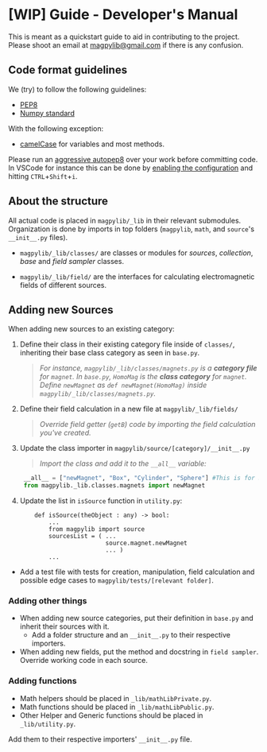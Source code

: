 # [WIP] Guide - Developer's Manual

This is meant as a quickstart guide to aid in contributing to the project. 
Please shoot an email at magpylib@gmail.com if there is any confusion.

## Code format guidelines

We (try) to follow the following guidelines:

- [PEP8](https://www.python.org/dev/peps/pep-0008/)
- [Numpy standard](https://numpydoc.readthedocs.io/en/latest/format.html#docstring-standard)

With the following exception:
- [camelCase](https://en.wikipedia.org/wiki/Camel_case) for variables and most methods.

Please run an [aggressive autopep8](https://github.com/hhatto/autopep8) over your work before committing code. In VSCode for instance this can be done by [enabling the configuration](https://code.visualstudio.com/docs/python/editing#_formatting) and hitting `CTRL`+`Shift`+`i`.

## About the structure

All actual code is placed in `magpylib/_lib` in their relevant submodules. Organization is done by imports in top folders (`magpylib`, `math`, and `source`'s `__init__.py` files).

- `magpylib/_lib/classes/` are classes or modules for *sources*, *collection*, *base* and *field sampler* classes.

- `magpylib/_lib/field/` are the interfaces for calculating electromagnetic fields of different sources.

## Adding new Sources
  When adding new sources to an existing category:
  
  1. Define their class in their existing category file inside of `classes/`, inheriting their base class category as seen in `base.py`. 
     > _For instance, `magpylib/_lib/classes/magnets.py` is a **category file** for `magnet`. 
      >In `base.py`, `HomoMag` is the **class category** for `magnet`. 
      >Define `newMagnet` as `def newMagnet(HomoMag)` inside `magpylib/_lib/classes/magnets.py`._
  2. Define their field calculation in a new file at `magpylib/_lib/fields/`
      >_Override field getter (`getB`) code by importing the field calculation you've created._
  3. Update the class importer in `magpylib/source/[category]/__init__.py`
       >_Import the class and add it to the `__all__` variable:_
       ```python
        __all__ = ["newMagnet", "Box", "Cylinder", "Sphere"] #This is for Sphinx
        from magpylib._lib.classes.magnets import newMagnet
        ```
  4. Update the list in `isSource` function in `utility.py`:
        ```
            def isSource(theObject : any) -> bool:
                ...
                from magpylib import source
                sourcesList = ( ...
                                source.magnet.newMagnet
                                ... )
                ...
        ```
  - Add a test file with tests for creation, manipulation, field calculation and possible edge cases to `magpylib/tests/[relevant folder]`.

  ### Adding other things

  - When adding new source categories, put their definition in `base.py` and inherit their sources with it.
    - Add a folder structure and an `__init__.py` to their respective importers.
  - When adding new fields, put the method and docstring in `field sampler`. Override working code in each source.



  

### Adding functions

- Math helpers should be placed in `_lib/mathLibPrivate.py`.
- Math functions should be placed in `_lib/mathLibPublic.py`.
- Other Helper and Generic functions should be placed in `_lib/utility.py`.

Add them to their respective importers' `__init__.py` file.



